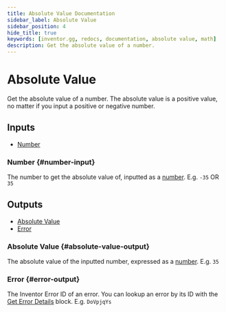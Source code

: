 ```yaml
---
title: Absolute Value Documentation
sidebar_label: Absolute Value
sidebar_position: 4
hide_title: true
keywords: [inventor.gg, redocs, documentation, absolute value, math]
description: Get the absolute value of a number.
---
```

# Absolute Value
Get the absolute value of a number. The absolute value is a positive value, no matter if you input a positive or negative number.

## Inputs

- [Number](#number-input)

### Number {#number-input}
The number to get the absolute value of, inputted as a [number](/inventor-reference/types/number). E.g. `-35` OR `35`

## Outputs

- [Absolute Value](#absolute-value-output)
- [Error](#error-output)

### Absolute Value {#absolute-value-output}
The absolute value of the inputted number, expressed as a [number](/inventor-reference/types/number). E.g. `35`
### Error {#error-output}
The Inventor Error ID of an error. You can lookup an error by its ID with the [Get Error Details](/inventor-reference/blocks/utilities/get-error-details) block. E.g. `DoVpjqYs`
